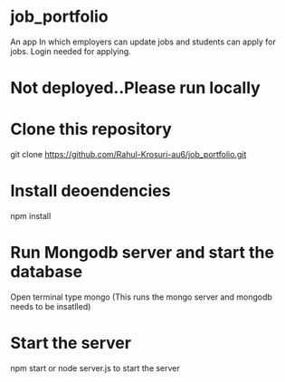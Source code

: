 # job_portfolio
An app In which employers can update jobs and students can apply for jobs.
Login  needed for applying.
# Not deployed..Please run locally
# Clone this repository
git clone https://github.com/Rahul-Krosuri-au6/job_portfolio.git
# Install deoendencies
npm install
# Run Mongodb server and start the database
Open terminal type mongo (This runs the mongo server and mongodb needs to be insatlled)
# Start the server
npm start or node server.js to start the server
